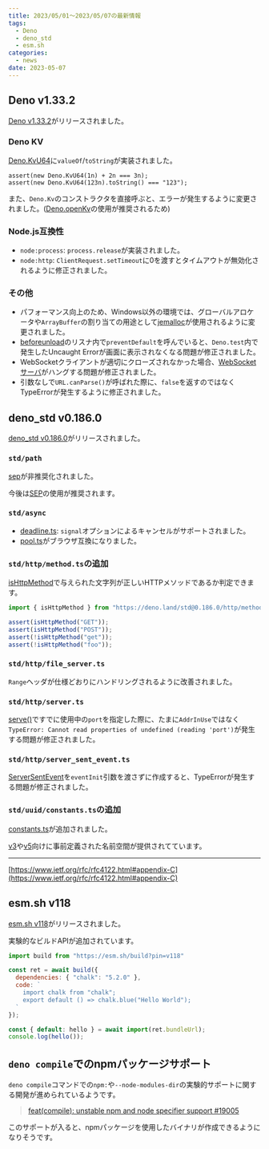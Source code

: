 ```yaml
---
title: 2023/05/01〜2023/05/07の最新情報
tags:
  - Deno
  - deno_std
  - esm.sh
categories:
  - news
date: 2023-05-07
---
```


## Deno v1.33.2

[Deno v1.33.2](https://github.com/denoland/deno/releases/tag/v1.33.2)がリリースされました。

### Deno KV

[Deno.KvU64](https://deno.land/api@v1.33.2?s=Deno.KvU64&unstable)に`valueOf`/`toString`が実装されました。

```
assert(new Deno.KvU64(1n) + 2n === 3n);
assert(new Deno.KvU64(123n).toString() === "123");
```

また、`Deno.Kv`のコンストラクタを直接呼ぶと、エラーが発生するように変更されました。([Deno.openKv](https://deno.land/api@v1.33.2?s=Deno.openKv&unstable)の使用が推奨されるため)

### Node.js互換性

- `node:process`: `process.release`が実装されました。
- `node:http`: `ClientRequest.setTimeout`に0を渡すとタイムアウトが無効化されるように修正されました。

### その他

- パフォーマンス向上のため、Windows以外の環境では、グローバルアロケータや`ArrayBuffer`の割り当ての用途として[jemalloc](https://github.com/tikv/jemallocator)が使用されるように変更されました。
- [beforeunload](https://developer.mozilla.org/en-US/docs/Web/API/Window/beforeunload_event)のリスナ内で`preventDefault`を呼んでいると、`Deno.test`内で発生したUncaught Errorが画面に表示されなくなる問題が修正されました。
- WebSocketクライアントが適切にクローズされなかった場合、[WebSocketサーバ](https://deno.land/api@v1.33.2?s=Deno.upgradeWebSocket)がハングする問題が修正されました。
- 引数なしで`URL.canParse()`が呼ばれた際に、`false`を返すのではなくTypeErrorが発生するように修正されました。

## deno_std v0.186.0

[deno_std v0.186.0](https://github.com/denoland/deno_std/releases/tag/0.186.0)がリリースされました。

### `std/path`

[sep](https://deno.land/std@0.186.0/path/mod.ts?s=sep)が非推奨化されました。

今後は[SEP](https://deno.land/std@0.186.0/path/mod.ts?s=SEP)の使用が推奨されます。

### `std/async`

- [deadline.ts](https://deno.land/std@0.186.0/async/deadline.ts): `signal`オプションによるキャンセルがサポートされました。
- [pool.ts](https://deno.land/std@0.186.0/async/pool.ts)がブラウザ互換になりました。

### `std/http/method.ts`の追加

[isHttpMethod](https://deno.land/std@0.186.0/http/method.ts?s=isHttpMethod)で与えられた文字列が正しいHTTPメソッドであるか判定できます。

```javascript
import { isHttpMethod } from "https://deno.land/std@0.186.0/http/method.ts";

assert(isHttpMethod("GET"));
assert(isHttpMethod("POST"));
assert(!isHttpMethod("get"));
assert(!isHttpMethod("foo"));
```

### `std/http/file_server.ts`

`Range`ヘッダが仕様どおりにハンドリングされるように改善されました。

### `std/http/server.ts`

[serve()](https://deno.land/std@0.186.0/http/server.ts?s=serve)ですでに使用中の`port`を指定した際に、たまに`AddrInUse`ではなく`TypeError: Cannot read properties of undefined (reading 'port')`が発生する問題が修正されました。

### `std/http/server_sent_event.ts`

[ServerSentEvent](https://deno.land/std@0.186.0/http/server_sent_event.ts?s=ServerSentEvent)を`eventInit`引数を渡さずに作成すると、TypeErrorが発生する問題が修正されました。

### `std/uuid/constants.ts`の追加

[constants.ts](https://deno.land/std@0.186.0/uuid/constants.ts)が追加されました。

[v3](https://deno.land/std@0.186.0/uuid/v3.ts)や[v5](https://deno.land/std@0.186.0/uuid/v5.ts)向けに事前定義された名前空間が提供されてています。

---

[https://www.ietf.org/rfc/rfc4122.html#appendix-C](https://www.ietf.org/rfc/rfc4122.html#appendix-C)

## esm.sh v118

[esm.sh v118](https://github.com/esm-dev/esm.sh/releases/tag/v118)がリリースされました。

実験的なビルドAPIが追加されています。

```javascript
import build from "https://esm.sh/build?pin=v118"

const ret = await build({
  dependencies: { "chalk": "5.2.0" },
  code: `
    import chalk from "chalk";
    export default () => chalk.blue("Hello World");
  `
});

const { default: hello } = await import(ret.bundleUrl);
console.log(hello());
```

## `deno compile`でのnpmパッケージサポート

`deno compile`コマンドでの`npm:`や`--node-modules-dir`の実験的サポートに関する開発が進められているようです。

> [feat(compile): unstable npm and node specifier support #19005](https://github.com/denoland/deno/pull/19005)

このサポートが入ると、npmパッケージを使用したバイナリが作成できるようになりそうです。

